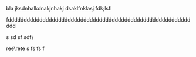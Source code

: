bla jksdnhalkdnakjnhakj
dsaklfnklasj
fdk;lsfl

fdddddddddddddddddddddddddddddddddddddddddddddddddddddddddd
ddd

s
sd
sf
sdf\

ree\rete
s
fs
fs
f

